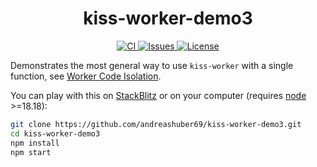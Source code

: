 <h1 align="center">kiss-worker-demo3</h1>
<p align="center">
  <a href="https://github.com/andreashuber69/kiss-worker-demo3/actions/workflows/ci.yml">
    <img src="https://github.com/andreashuber69/kiss-worker-demo3/actions/workflows/ci.yml/badge.svg" alt="CI">
  </a>
  <a href="https://github.com/andreashuber69/kiss-worker-demo3/issues">
    <img src="https://img.shields.io/github/issues-raw/andreashuber69/kiss-worker-demo3.svg" alt="Issues">
  </a>
  <a href="https://github.com/andreashuber69/kiss-worker-demo3/blob/develop/LICENSE">
    <img src="https://img.shields.io/github/license/andreashuber69/kiss-worker-demo3.svg" alt="License">
  </a>
</p>

Demonstrates the most general way to use `kiss-worker` with a single function, see
[Worker Code Isolation](https://www.npmjs.com/package/kiss-worker#worker-code-isolation).

You can play with this on [StackBlitz](https://stackblitz.com/~/github.com/andreashuber69/kiss-worker-demo3) or on
your computer (requires [node](https://nodejs.org/en/download) >=18.18):

```bash
git clone https://github.com/andreashuber69/kiss-worker-demo3.git
cd kiss-worker-demo3
npm install
npm start
```
